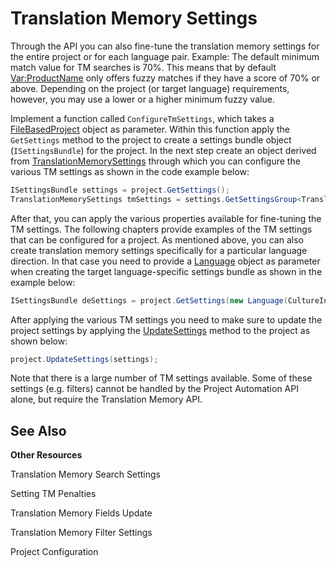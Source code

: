 Translation Memory Settings
==

Through the API you can also fine-tune the translation memory settings for the entire project or for each language pair. Example: The default minimum match value for TM searches is 70%. This means that by default <Var:ProductName> only offers fuzzy matches if they have a score of 70% or above. Depending on the project (or target language) requirements, however, you may use a lower or a higher minimum fuzzy value.

Implement a function called ```ConfigureTmSettings```, which takes a [FileBasedProject]() object as parameter. Within this function apply the ```GetSettings``` method to the project to create a settings bundle object (```ISettingsBundle```) for the project. In the next step create an object derived from [TranslationMemorySettings]() through which you can configure the various TM settings as shown in the code example below:

```CS
ISettingsBundle settings = project.GetSettings();
TranslationMemorySettings tmSettings = settings.GetSettingsGroup<TranslationMemorySettings>();
```
After that, you can apply the various properties available for fine-tuning the TM settings. The following chapters provide examples of the TM settings that can be configured for a project.
As mentioned above, you can also create translation memory settings specifically for a particular language direction. In that case you need to provide a [Language]() object as parameter when creating the target language-specific settings bundle as shown in the example below:

```CS
ISettingsBundle deSettings = project.GetSettings(new Language(CultureInfo.GetCultureInfo("de-DE")));
```

After applying the various TM settings you need to make sure to update the project settings by applying the [UpdateSettings]() method to the project as shown below:

```CS
project.UpdateSettings(settings);
```

Note that there is a large number of TM settings available. Some of these settings (e.g. filters) cannot be handled by the Project Automation API alone, but require the Translation Memory API.

See Also
--

**Other Resources**

Translation Memory Search Settings

Setting TM Penalties

Translation Memory Fields Update

Translation Memory Filter Settings

Project Configuration
